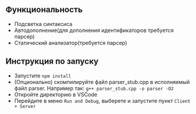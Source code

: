 ## Функциональность

* Подсветка синтаксиса
* Автодополнение(для дополнения идентификаторов требуется парсер)
* Статический анализатор(требуется парсер)

## Инструкция по запуску

- Запустите `npm install` 
- (Опционально) скомпилируйте файл parser_stub.cpp в исполняемый файл parser. Например так: `g++ parser_stub.cpp -o parser -O2`
- Откройте директорию в VSCode
- Перейдите в меню `Run and Debug`, выберете и запустите пункт `Client + Server`
